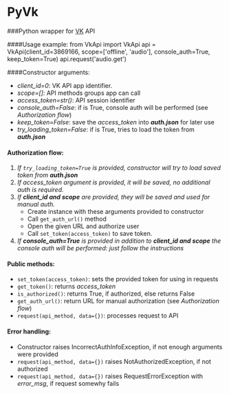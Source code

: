 PyVk
====

###Python wrapper for [VK](http://vk.com) API

####Usage example:
    from VkApi import VkApi
	api = VkApi(client_id=3869166, scope=['offline', 'audio'], console_auth=True, keep_token=True)
	api.request('audio.get')
    
####Constructor arguments:
* _client_id=0_: VK API app identifier.
* _scope=[]_: API methods groups app can call
* _access_token=str()_: API session identifier
* _console_auth=False_: if is True, console auth will be performed (see _Authorization flow_)
* _keep_token=False_: save the _access_token_ into _**auth.json**_ for later use
* _try_loading_token=False_: if is True, tries to load the token from _**auth.json**_

#### Authorization flow:
1. _If ```try_loading_token=True``` is provided, constructor will try to load saved token from **auth.json**_
2. _If access_token argument is provided, it will be saved, no additional auth is required._
3. _If **client_id and scope** are provided, they will be saved and used for manual auth._
    * Create instance with these arguments provided to constructor
    * Call ```get_auth_url()``` method
    * Open the given URL and authorize user
    * Call ```set_token(access_token)``` to save token.
4. _If **console_auth=True** is provided in addition to **client_id and scope** the console auth will be performed: just follow the instructions_

#### Public methods:
* ```set_token(access_token)```: sets the provided token for using in requests
* ```get_token()```: returns _access_token_
* ```is_authorized()```: returns True, if authorized, else returns False
* ```get_auth_url()```: return URL for manual authorization (see _Authorization flow_)
* ```request(api_method, data={})```: processes request to API

#### Error handling:
* Constructor raises IncorrectAuthInfoException, if not enough arguments were provided
* ```request(api_method, data={})``` raises NotAuthorizedException, if not authorized
* ```request(api_method, data={})``` raises RequestErrorException with _error_msg_, if request somewhy fails